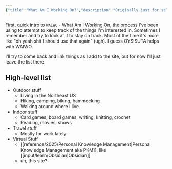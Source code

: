 ```yaml
---
{"title":"What Am I Working On?","description":"Originally just for self-reference, now also a way to share some of the things on my mental (and other) radar","date":"2025-08-09","tags":["updates","DL"],"dg-publish":true,"created":"2025-08-04T18:40:48","updated":"2025-08-27T11:41:31-04:00","permalink":"/waiwo/","dgPassFrontmatter":true,"noteIcon":"3"}
---
```



First, quick intro to `WAIWO` - What Am I Working On, the process I've been using to attempt to keep track of the things I'm interested in. Sometimes I remember and try to look at it to stay on track. Most of the time it's more like "oh yeah shit I should use that again" (ugh). I guess OYSISUTA helps with WAIWO.

I'll try to come back and link things as I add to the site, but for now I'll just leave the list there.

## High-level list
- Outdoor stuff
  - Living in the Northeast US
  - Hiking, camping, biking, hammocking
  - Walking around where I live
- Indoor stuff
  - Card games, board games, writing, knitting, crochet
  - Reading, movies, shows
- Travel stuff
	- Mostly for work lately
- Virtual Stuff
  - [[reference/2025/Personal Knowledge Management\|Personal Knowledge Management aka PKM]], like [[input/learn/Obsidian\|Obsidian]]
  - uh, this site?

